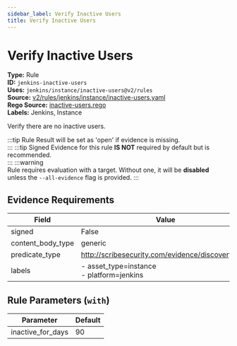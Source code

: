 ```yaml
---
sidebar_label: Verify Inactive Users
title: Verify Inactive Users
---  
```

# Verify Inactive Users  
**Type:** Rule  
**ID:** `jenkins-inactive-users`  
**Uses:** `jenkins/instance/inactive-users@v2/rules`  
**Source:** [v2/rules/jenkins/instance/inactive-users.yaml](https://github.com/scribe-public/sample-policies/v2/rules/jenkins/instance/inactive-users.yaml)  
**Rego Source:** [inactive-users.rego](https://github.com/scribe-public/sample-policies/v2/rules/jenkins/instance/inactive-users.rego)  
**Labels:** Jenkins, Instance  

Verify there are no inactive users.

:::tip 
Rule Result will be set as 'open' if evidence is missing.  
::: 
:::tip 
Signed Evidence for this rule **IS NOT** required by default but is recommended.  
::: 
:::warning  
Rule requires evaluation with a target. Without one, it will be **disabled** unless the `--all-evidence` flag is provided.
::: 

## Evidence Requirements  
| Field | Value |
|-------|-------|
| signed | False |
| content_body_type | generic |
| predicate_type | http://scribesecurity.com/evidence/discovery/v0.1 |
| labels | - asset_type=instance<br/>- platform=jenkins |

## Rule Parameters (`with`)  
| Parameter | Default |
|-----------|---------|
| inactive_for_days | 90 |
